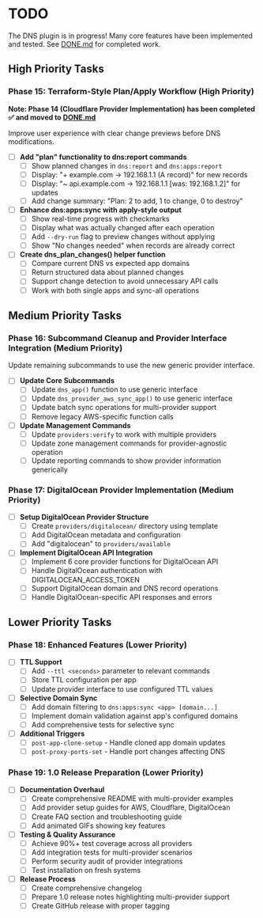 # TODO

The DNS plugin is in progress! Many core features have been implemented and tested. See [DONE.md](./DONE.md) for completed work.

## High Priority Tasks

### Phase 15: Terraform-Style Plan/Apply Workflow (High Priority)

**Note: Phase 14 (Cloudflare Provider Implementation) has been completed ✅ and moved to [DONE.md](./DONE.md)**

Improve user experience with clear change previews before DNS modifications.

- [ ] **Add "plan" functionality to dns:report commands**
  - [ ] Show planned changes in `dns:report` and `dns:apps:report` 
  - [ ] Display: "+ example.com → 192.168.1.1 (A record)" for new records
  - [ ] Display: "~ api.example.com → 192.168.1.1 [was: 192.168.1.2]" for updates
  - [ ] Add change summary: "Plan: 2 to add, 1 to change, 0 to destroy"

- [ ] **Enhance dns:apps:sync with apply-style output**
  - [ ] Show real-time progress with checkmarks
  - [ ] Display what was actually changed after each operation
  - [ ] Add `--dry-run` flag to preview changes without applying
  - [ ] Show "No changes needed" when records are already correct

- [ ] **Create dns_plan_changes() helper function**
  - [ ] Compare current DNS vs expected app domains
  - [ ] Return structured data about planned changes
  - [ ] Support change detection to avoid unnecessary API calls
  - [ ] Work with both single apps and sync-all operations

## Medium Priority Tasks  

### Phase 16: Subcommand Cleanup and Provider Interface Integration (Medium Priority)

Update remaining subcommands to use the new generic provider interface.

- [ ] **Update Core Subcommands**
  - [ ] Update `dns_app()` function to use generic interface
  - [ ] Update `dns_provider_aws_sync_app()` to use generic interface
  - [ ] Update batch sync operations for multi-provider support
  - [ ] Remove legacy AWS-specific function calls

- [ ] **Update Management Commands**
  - [ ] Update `providers:verify` to work with multiple providers
  - [ ] Update zone management commands for provider-agnostic operation
  - [ ] Update reporting commands to show provider information generically

### Phase 17: DigitalOcean Provider Implementation (Medium Priority)

- [ ] **Setup DigitalOcean Provider Structure**
  - [ ] Create `providers/digitalocean/` directory using template
  - [ ] Add DigitalOcean metadata and configuration
  - [ ] Add "digitalocean" to `providers/available`

- [ ] **Implement DigitalOcean API Integration**
  - [ ] Implement 6 core provider functions for DigitalOcean API
  - [ ] Handle DigitalOcean authentication with DIGITALOCEAN_ACCESS_TOKEN
  - [ ] Support DigitalOcean domain and DNS record operations
  - [ ] Handle DigitalOcean-specific API responses and errors

## Lower Priority Tasks

### Phase 18: Enhanced Features (Lower Priority)

- [ ] **TTL Support**
  - [ ] Add `--ttl <seconds>` parameter to relevant commands
  - [ ] Store TTL configuration per app
  - [ ] Update provider interface to use configured TTL values

- [ ] **Selective Domain Sync**
  - [ ] Add domain filtering to `dns:apps:sync <app> [domain...]`
  - [ ] Implement domain validation against app's configured domains  
  - [ ] Add comprehensive tests for selective sync

- [ ] **Additional Triggers**
  - [ ] `post-app-clone-setup` - Handle cloned app domain updates
  - [ ] `post-proxy-ports-set` - Handle port changes affecting DNS

### Phase 19: 1.0 Release Preparation (Lower Priority)

- [ ] **Documentation Overhaul**
  - [ ] Create comprehensive README with multi-provider examples
  - [ ] Add provider setup guides for AWS, Cloudflare, DigitalOcean
  - [ ] Create FAQ section and troubleshooting guide
  - [ ] Add animated GIFs showing key features

- [ ] **Testing & Quality Assurance**
  - [ ] Achieve 90%+ test coverage across all providers
  - [ ] Add integration tests for multi-provider scenarios
  - [ ] Perform security audit of provider integrations
  - [ ] Test installation on fresh systems

- [ ] **Release Process**
  - [ ] Create comprehensive changelog
  - [ ] Prepare 1.0 release notes highlighting multi-provider support
  - [ ] Create GitHub release with proper tagging

